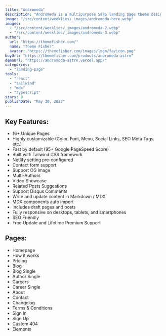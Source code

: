 ```yaml
---
title: "Andromeda"
description: "Andromeda is a multipurpose SaaS landing page theme designed to showcase SaaS products and services."
image: "/src/content/weeklies/_images/andromeda-hero.webp"
images:
  - "/src/content/weeklies/_images/andromeda-2.webp"
  - "/src/content/weeklies/_images/andromeda-3.webp"
author:
  url: "https://themefisher.com/"
  name: "Theme Fisher"
  avatar: "https://themefisher.com/images/logo/favicon.png"
buyUrl: "https://themefisher.com/products/andromeda-astro"
demoUrl: "https://andromeda-astro.vercel.app/"
categories:
  - "landing-page"
tools:
  - "react"
  - "tailwind"
  - "mdx"
  - "typescript"
stars: 0
publishDate: "May 30, 2023"
---
```


<h2>Key Features:</h2>
<ul>
  <li>16+ Unique Pages</li>
  <li>Highly customizable (Color, Font, Menu, Social Links, SEO Meta Tags, etc.)</li>
  <li>Fast by default (95+ Google PageSpeed Score)</li>
  <li>Built with Tailwind CSS framework</li>
  <li>Netlify setting pre-configured</li>
  <li>Contact form support</li>
  <li>Support OG image</li>
  <li>Multi-Authors</li>
  <li>Video Showcase</li>
  <li>Related Posts Suggestions</li>
  <li>Support Disqus Comments</li>
  <li>Write and update content in Markdown / MDX</li>
  <li>MDX components auto import</li>
  <li>Includes draft pages and posts</li>
  <li>Fully responsive on desktops, tablets, and smartphones</li>
  <li>SEO Friendly</li>
  <li>Free Update and Lifetime Premium Support</li>
</ul>
<h2>Pages:</h2>
<ul>
  <li>Homepage</li>
  <li>How it works</li>
  <li>Pricing</li>
  <li>Blog</li>
  <li>Blog Single</li>
  <li>Author Single</li>
  <li>Careers</li>
  <li>Career Single</li>
  <li>About</li>
  <li>Contact</li>
  <li>Changelog</li>
  <li>Terms &amp; Conditions</li>
  <li>Sign In</li>
  <li>Sign Up</li>
  <li>Custom 404</li>
  <li>Elements</li>
</ul>
